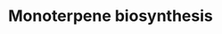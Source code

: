 ---
annotations:
- id: PW:0000147
  parent: classic metabolic pathway
  type: Pathway Ontology
  value: metabolic pathway of secondary metabolites
authors:
- Anwesha
- Egonw
- Eweitz
description: Developed by Gramene.org  Source:[http://plantreactome.gramene.org/ Plant
  Reactome].
last-edited: 2021-05-28
organisms:
- Oryza sativa
redirect_from:
- /index.php/Pathway:WP3096
- /instance/WP3096
revision: null
schema-jsonld:
- '@context': https://schema.org/
  '@id': https://wikipathways.github.io/pathways/WP3096.html
  '@type': Dataset
  creator:
    '@type': Organization
    name: WikiPathways
  description: Developed by Gramene.org  Source:[http://plantreactome.gramene.org/
    Plant Reactome].
  keywords:
  - (-)-alpha-pinene
  - (-)-alpha-terpineol
  - (-)-beta-pinene
  - (-)-limonene
  - (4S)-limonene
  - (E)-beta-ocimene
  - (Z)-beta-ocimene
  - 1,8-cineole
  - GPP
  - H2O
  - PPi
  - beta-myrcene
  - sabinene
  - synthase
  - terpinolene
  license: CC0
  name: Monoterpene biosynthesis
seo: CreativeWork
title: Monoterpene biosynthesis
wpid: WP3096
---